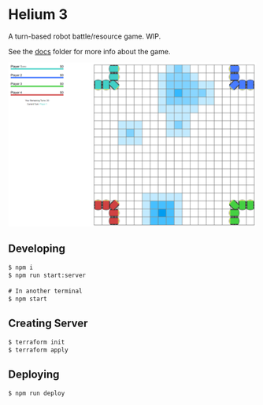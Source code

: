 # Helium 3

A turn-based robot battle/resource game. WIP.

See the [docs](./docs) folder for more info about the game.

![Game Screenshot](./docs/images/game.png)

## Developing

```
$ npm i
$ npm run start:server

# In another terminal
$ npm start
```

## Creating Server

```
$ terraform init
$ terraform apply
```

## Deploying

```
$ npm run deploy
```
